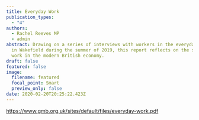 ```yaml
---
title: Everyday Work
publication_types:
  - "4"
authors:
  - Rachel Reeves MP
  - admin
abstract: Drawing on a series of interviews with workers in the everyday economy
  in Wakefield during the summer of 2019, this report reflects on the state of
  work in the modern British economy.
draft: false
featured: false
image:
  filename: featured
  focal_point: Smart
  preview_only: false
date: 2020-02-20T20:25:22.423Z
---
```

https://www.gmb.org.uk/sites/default/files/everyday-work.pdf
